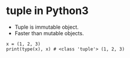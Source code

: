 # tuple in Python3
- Tuple is immutable object.
- Faster than mutable objects.

```python3
x = (1, 2, 3)
print(type(x), x) # <class 'tuple'> (1, 2, 3)
```
